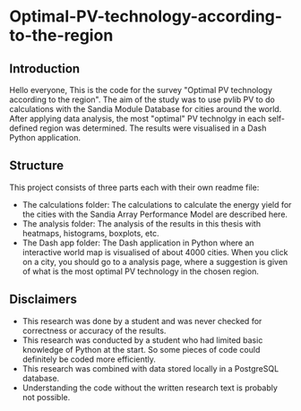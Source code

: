 # Optimal-PV-technology-according-to-the-region
## Introduction
Hello everyone,
This is the code for the survey "Optimal PV technology according to the region".
The aim of the study was to use pvlib PV to do calculations with the Sandia Module Database for cities around the world. 
After applying data analysis, the most "optimal" PV technolgy in each self-defined region was determined. 
The results were visualised in a Dash Python application.
## Structure
This project consists of three parts each with their own readme file:
- The calculations folder: The calculations to calculate the energy yield for the cities with the Sandia Array Performance Model are described here.
- The analysis folder: The analysis of the results in this thesis with heatmaps, histograms, boxplots, etc.
- The Dash app folder: The Dash application in Python where an interactive world map is visualised of about 4000 cities. When you click on a city, you should go to a analysis page, where a suggestion is given of what is the most optimal PV technology in the chosen region. 

## Disclaimers
- This research was done by a student and was never checked for correctness or accuracy of the results.
- This research was conducted by a student who had limited basic knowledge of Python at the start. So some pieces of code could definitely be coded more efficiently.
- This research was combined with data stored locally in a PostgreSQL database.
- Understanding the code without the written research text is probably not possible.
